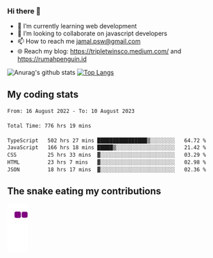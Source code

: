 ### Hi there 👋

<!--
**padepokanpenguin/padepokanpenguin** is a ✨ _special_ ✨ repository because its `README.md` (this file) appears on your GitHub profile.
-->

- 🌱 I’m currently learning  web development
- 👯 I’m looking to collaborate on javascript developers
- 📫 How to reach me jamal.psw@gmail.com
- 🌐 Reach my blog:
   https://tripletwinsco.medium.com/ and
   https://rumahpenguin.id

![Anurag's github stats](https://github-readme-stats.vercel.app/api?username=padepokanpenguin&count_private=true&disable_animations=false&show_icons=true&theme=default)
[![Top Langs](https://github-readme-stats.vercel.app/api/top-langs/?username=padepokanpenguin&theme=default&layout=compact)](https://github.com/padepokanpenguin)

## My coding stats

<!--START_SECTION:waka-->

```txt
From: 16 August 2022 - To: 10 August 2023

Total Time: 776 hrs 19 mins

TypeScript   502 hrs 27 mins ████████████████▒░░░░░░░░   64.72 %
JavaScript   166 hrs 18 mins █████▒░░░░░░░░░░░░░░░░░░░   21.42 %
CSS          25 hrs 33 mins  ▓░░░░░░░░░░░░░░░░░░░░░░░░   03.29 %
HTML         23 hrs 7 mins   ▓░░░░░░░░░░░░░░░░░░░░░░░░   02.98 %
JSON         18 hrs 17 mins  ▓░░░░░░░░░░░░░░░░░░░░░░░░   02.36 %
```

<!--END_SECTION:waka-->


## The snake eating my contributions
![snake gif](https://github.com/padepokanpenguin/padepokanpenguin/blob/output/github-contribution-grid-snake.gif)
